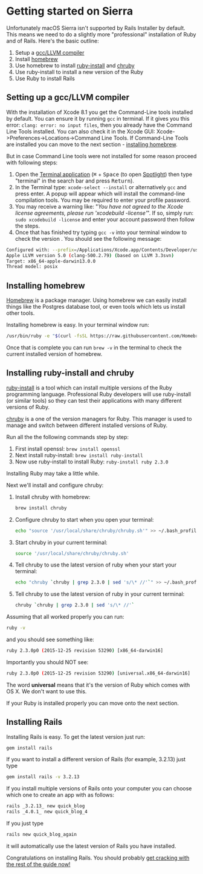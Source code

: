 # Getting started on Sierra

Unfortunately macOS Sierra isn't supported by Rails Installer by default. This means we need to do a slightly more "professional" installation of Ruby and of Rails. Here's the basic outline:

1. Setup a [gcc/LLVM compiler](https://developer.apple.com/library/content/documentation/CompilerTools/Conceptual/LLVMCompilerOverview/index.html)
2. Install [homebrew](http://brew.sh)
3. Use homebrew to install [ruby-install](https://github.com/postmodern/ruby-install) and [chruby](https://github.com/postmodern/chruby)
4. Use ruby-install to install a new version of the Ruby
5. Use Ruby to install Rails

## Setting up a gcc/LLVM compiler

With the installation of Xcode 8.1 you get the Command-Line tools installed by default. You can ensure it by running `gcc` in terminal. If it gives you this error: `clang: error: no input files`, then you already have the Command Line Tools installed. You can also check it in the Xcode GUI: Xcode->Preferences->Locations->Command Line Tools. If Command-Line Tools are installed you can move to the next section - [installing homebrew]().

But in case Command Line tools were not installed for some reason proceed with following steps:

1. Open the [Terminal application](https://en.wikipedia.org/wiki/Terminal_(macOS)) (<kbd>⌘</kbd> + <kbd>Space</kbd> (to open [Spotlight](https://support.apple.com/en-au/HT204014)) then type "terminal" in the search bar and press <kbd>Return</kbd>).
2. In the Terminal type: `xcode-select --install` or alternatively `gcc` and press enter. A popup will appear which will install the command-line compilation tools. You may be required to enter your profile password.
3. You may receive a warning like: "_You have not agreed to the Xcode license agreements, please run 'xcodebuild -license'_". If so, simply run: `sudo xcodebuild -license` and enter your account password then follow the steps.
4. Once that has finished try typing `gcc -v` into your terminal window to check the version . You should see the following message:

```sh
Configured with: --prefix=/Applications/Xcode.app/Contents/Developer/usr
Apple LLVM version 5.0 (clang-500.2.79) (based on LLVM 3.3svn)
Target: x86_64-apple-darwin13.0.0
Thread model: posix
```

## Installing homebrew

[Homebrew](http://brew.sh) is a package manager. Using homebrew we can easily install things like the Postgres database tool, or even tools which lets us install other tools.

Installing homebrew is easy. In your terminal window run:

```sh
/usr/bin/ruby -e "$(curl -fsSL https://raw.githubusercontent.com/Homebrew/install/master/install)"
```

Once that is complete you can run `brew -v` in the terminal to check the current installed version of homebrew.

## Installing ruby-install and chruby

[ruby-install](https://github.com/postmodern/ruby-install) is a tool which can install multiple versions of the Ruby programming language. Professional Ruby developers will use ruby-install (or similar tools) so they can test their
applications with many different versions of Ruby.

[chruby](https://github.com/postmodern/chruby) is a one of the version managers for Ruby. This manager is used to manage and switch between different installed versions of Ruby.

Run all the the following commands step by step:

1. First install openssl: `brew install openssl`
2. Next install ruby-install: `brew install ruby-install`
3. Now use ruby-install to install Ruby: `ruby-install ruby 2.3.0`

Installing Ruby may take a little while. 

Next we'll install and configure chruby:



1. Install chruby with homebrew: 

    ````sh
    brew install chruby
    ````

2. Configure chruby to start when you open your terminal: 

    ````sh 
    echo "source '/usr/local/share/chruby/chruby.sh'" >> ~/.bash_profile
    ````

3. Start chruby in your current terminal: 

    ````sh
    source '/usr/local/share/chruby/chruby.sh'
    ````

4. Tell chruby to use the latest version of ruby when your start your terminal: 

    ````sh
    echo "chruby `chruby | grep 2.3.0 | sed 's/\* //'`" >> ~/.bash_profile`
    ````

5. Tell chruby to use the latest version of ruby in your current terminal: 

    ````sh
    chruby `chruby | grep 2.3.0 | sed 's/\* //'`
    ````
    
Assuming that all worked properly you can run:

````sh
ruby -v
````

and you should see something like:

````sh
ruby 2.3.0p0 (2015-12-25 revision 53290) [x86_64-darwin16]
````

Importantly you should NOT see:

````sh
ruby 2.3.0p0 (2015-12-25 revision 53290) [universal.x86_64-darwin16]
````

The word __universal__ means that it's the version of Ruby which comes with OS X.
We don't want to use this.

If your Ruby is installed properly you can move onto the next section.

## Installing Rails

Installing Rails is easy. To get the latest version just run:

```sh
gem install rails
```

If you want to install a different version of Rails (for example, 3.2.13) just type

```sh
gem install rails -v 3.2.13
```

If you install multiple versions of Rails onto your computer you can choose which one
to create an app with as follows:

```sh
rails _3.2.13_ new quick_blog
rails _4.0.1_ new quick_blog_4
```

If you just type

```sh
rails new quick_blog_again
```

it will automatically use the latest version of Rails you have installed.

Congratulations on installing Rails. You should probably [get cracking with the rest of the guide now!](/guides/installfest/getting_started)
